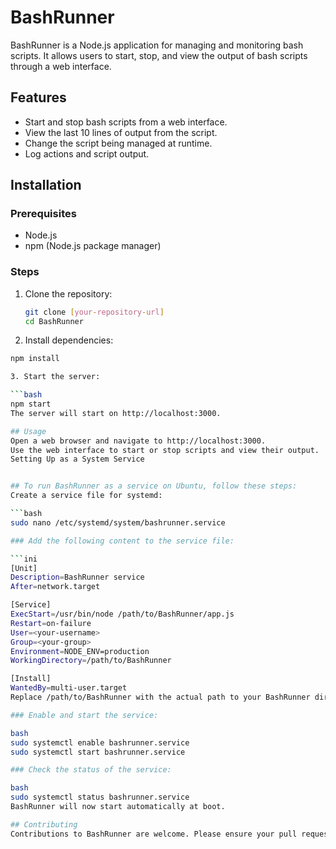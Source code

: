 # BashRunner

BashRunner is a Node.js application for managing and monitoring bash scripts. It allows users to start, stop, and view the output of bash scripts through a web interface.

## Features

- Start and stop bash scripts from a web interface.
- View the last 10 lines of output from the script.
- Change the script being managed at runtime.
- Log actions and script output.

## Installation

### Prerequisites

- Node.js
- npm (Node.js package manager)

### Steps

1. Clone the repository:
   ```bash
   git clone [your-repository-url]
   cd BashRunner

2. Install dependencies:

```bash
npm install

3. Start the server:

```bash
npm start
The server will start on http://localhost:3000.

## Usage
Open a web browser and navigate to http://localhost:3000.
Use the web interface to start or stop scripts and view their output.
Setting Up as a System Service


## To run BashRunner as a service on Ubuntu, follow these steps:
Create a service file for systemd:

```bash
sudo nano /etc/systemd/system/bashrunner.service

### Add the following content to the service file:

```ini
[Unit]
Description=BashRunner service
After=network.target

[Service]
ExecStart=/usr/bin/node /path/to/BashRunner/app.js
Restart=on-failure
User=<your-username>
Group=<your-group>
Environment=NODE_ENV=production
WorkingDirectory=/path/to/BashRunner

[Install]
WantedBy=multi-user.target
Replace /path/to/BashRunner with the actual path to your BashRunner directory. Set <your-username> and <your-group> to your preferred user and group.

### Enable and start the service:

bash
sudo systemctl enable bashrunner.service
sudo systemctl start bashrunner.service

### Check the status of the service:

bash
sudo systemctl status bashrunner.service
BashRunner will now start automatically at boot.

## Contributing
Contributions to BashRunner are welcome. Please ensure your pull requests are well-described.